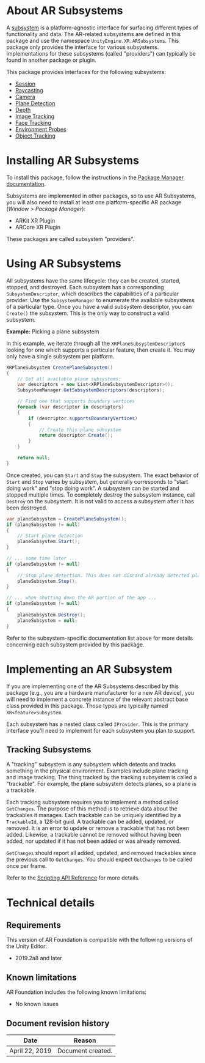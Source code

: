 # About AR Subsystems

A [subsystem](https://docs.unity3d.com/ScriptReference/Subsystem.html) is a platform-agnostic interface for surfacing different types of functionality and data. The AR-related subsystems are defined in this package and use the namespace `UnityEngine.XR.ARSubsystems`. This package only provides the interface for various subsystems. Implementations for these subsystems (called "providers") can typically be found in another package or plugin.

This package provides interfaces for the following subsystems:

- [Session](session-subsystem.md)
- [Raycasting](raycasting-subsystem.md)
- [Camera](camera-subsystem.md)
- [Plane Detection](plane-subsystem.md)
- [Depth](depth-subsystem.md)
- [Image Tracking](image-tracking.md)
- [Face Tracking](face-tracking.md)
- [Environment Probes](environment-probe-subsystem.md)
- [Object Tracking](object-tracking.md)

# Installing AR Subsystems

To install this package, follow the instructions in the [Package Manager documentation](https://docs.unity3d.com/Packages/com.unity.package-manager-ui@latest/index.html).

Subsystems are implemented in other packages, so to use AR Subsystems, you will also need to install at least one platform-specific AR package (*Window > Package Manager*):

- ARKit XR Plugin
- ARCore XR Plugin

These packages are called subsystem "providers".

# Using AR Subsystems

All subsystems have the same lifecycle: they can be created, started, stopped, and destroyed. Each subsystem has a corresponding `SubsystemDescriptor`, which describes the capabilities of a particular provider. Use the `SubsystemManager` to enumerate the available subsystems of a particular type. Once you have a valid subsystem descriptor, you can `Create()` the subsystem. This is the only way to construct a valid subsystem.

**Example:** Picking a plane subsystem

In this example, we iterate through all the `XRPlaneSubsystemDescriptor`s looking for one which supports a particular feature, then create it. You may only have a single subsystem per platform.

```csharp
XRPlaneSubsystem CreatePlaneSubsystem()
{
    // Get all available plane subsystems:
    var descriptors = new List<XRPlaneSubsystemDescriptor>();
    SubsystemManager.GetSubsystemDescriptors(descriptors);

    // Find one that supports boundary vertices
    foreach (var descriptor in descriptors)
    {
        if (descriptor.supportsBoundaryVertices)
        {
            // Create this plane subsystem
            return descriptor.Create();
        }
    }

    return null;
}
```

Once created, you can `Start` and `Stop` the subsystem. The exact behavior of `Start` and `Stop` varies by subsystem, but generally corresponds to "start doing work" and "stop doing work". A subsystem can be started and stopped multiple times. To completely destroy the subsystem instance, call `Destroy` on the subsystem. It is not valid to access a subsystem after it has been destroyed.

```csharp
var planeSubsystem = CreatePlaneSubsystem();
if (planeSubsystem != null)
{
    // Start plane detection
    planeSubsystem.Start();
}

// ... some time later ...
if (planeSubsystem != null)
{
    // Stop plane detection. This does not discard already detected planes.
    planeSubsystem.Stop();
}

// ... when shutting down the AR portion of the app ...
if (planeSubsystem != null)
{
    planeSubsystem.Destroy();
    planeSubsystem = null;
}
```

Refer to the subsystem-specific documentation list above for more details concerning each subsystem provided by this package.

# Implementing an AR Subsystem

If you are implementing one of the AR Subsystems described by this package (e.g., you are a hardware manufacturer for a new AR device), you will need to implement a concrete instance of the relevant abstract base class provided in this package. Those types are typically named `XR<feature>Subsystem`.

Each subsystem has a nested class called `IProvider`. This is the primary interface you'll need to implement for each subsystem you plan to support.

## Tracking Subsystems

A "tracking" subsystem is any subsystem which detects and tracks something in the physical environment. Examples include plane tracking and image tracking. The thing tracked by the tracking subsystem is called a "trackable". For example, the plane subsystem detects planes, so a plane is a trackable.

Each tracking subsystem requires you to implement a method called `GetChanges`. The purpose of this method is to retrieve data about the trackables it manages. Each trackable can be uniquely identified by a `TrackableId`, a 128-bit guid. A trackable can be added, updated, or removed. It is an error to update or remove a trackable that has not been added. Likewise, a trackable cannot be removed without having been added, nor updated if it has not been added or was already removed.

`GetChanges` should report all added, updated, and removed trackables since the previous call to `GetChanges`. You should expect `GetChanges` to be called once per frame.

Refer to the [Scripting API Reference](../api/) for more details.

# Technical details
## Requirements

This version of AR Foundation is compatible with the following versions of the Unity Editor:

* 2019.2a8 and later

## Known limitations

AR Foundation includes the following known limitations:

* No known issues

## Document revision history

|Date|Reason|
|---|---|
|April 22, 2019|Document created.|
